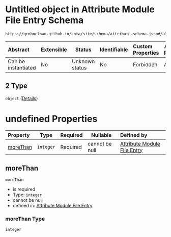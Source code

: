 # Untitled object in Attribute Module File Entry Schema

```txt
https://groboclown.github.io/kota/site/schema/attribute.schema.json#/allOf/1/oneOf/7/allOf/1/oneOf/2
```




| Abstract            | Extensible | Status         | Identifiable | Custom Properties | Additional Properties | Access Restrictions | Defined In                                                                                       |
| :------------------ | ---------- | -------------- | ------------ | :---------------- | --------------------- | ------------------- | ------------------------------------------------------------------------------------------------ |
| Can be instantiated | No         | Unknown status | No           | Forbidden         | Allowed               | none                | [attribute.schema.json\*](../../../../docs/bin/out/attribute.schema.json "open original schema") |

## 2 Type

`object` ([Details](attribute-allof-1-oneof-7-allof-1-oneof-2.md))

# undefined Properties

| Property              | Type      | Required | Nullable       | Defined by                                                                                                                                                                                                                      |
| :-------------------- | --------- | -------- | -------------- | :------------------------------------------------------------------------------------------------------------------------------------------------------------------------------------------------------------------------------ |
| [moreThan](#moreThan) | `integer` | Required | cannot be null | [Attribute Module File Entry](attribute-allof-1-oneof-7-allof-1-oneof-2-properties-morethan.md "https&#x3A;//groboclown.github.io/kota/site/schema/attribute.schema.json#/allOf/1/oneOf/7/allOf/1/oneOf/2/properties/moreThan") |

## moreThan




`moreThan`

-   is required
-   Type: `integer`
-   cannot be null
-   defined in: [Attribute Module File Entry](attribute-allof-1-oneof-7-allof-1-oneof-2-properties-morethan.md "https&#x3A;//groboclown.github.io/kota/site/schema/attribute.schema.json#/allOf/1/oneOf/7/allOf/1/oneOf/2/properties/moreThan")

### moreThan Type

`integer`
